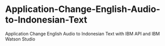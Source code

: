 # Application-Change-English-Audio-to-Indonesian-Text
Application Change English Audio to Indonesian Text with IBM API and IBM Watson Studio
